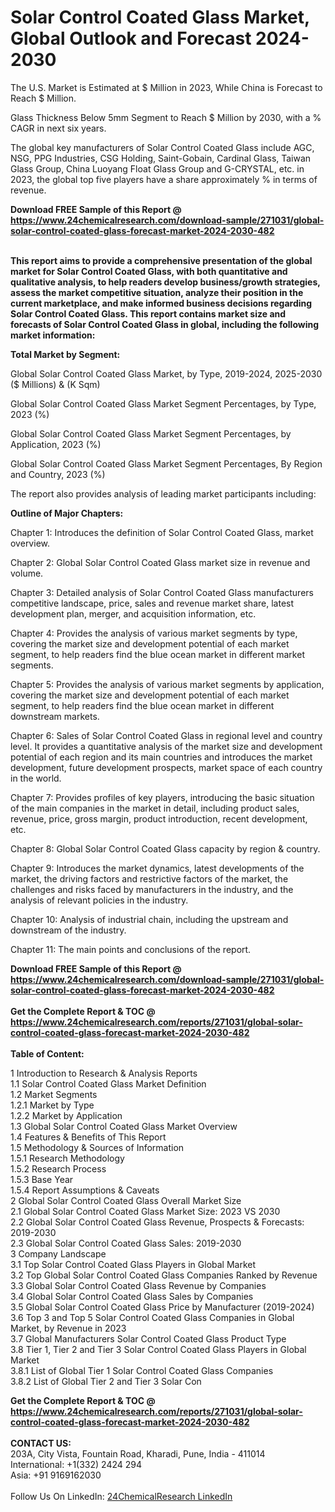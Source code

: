 <h1>Solar Control Coated Glass Market, Global Outlook and Forecast 2024-2030</h1><p>
The U.S. Market is Estimated at $ Million in 2023, While China is Forecast to Reach $ Million.</p><p>
Glass Thickness Below 5mm Segment to Reach $ Million by 2030, with a % CAGR in next six years.</p><p>
The global key manufacturers of Solar Control Coated Glass include AGC, NSG, PPG Industries, CSG Holding, Saint-Gobain, Cardinal Glass, Taiwan Glass Group, China Luoyang Float Glass Group and G-CRYSTAL, etc. in 2023, the global top five players have a share approximately % in terms of revenue.</p><div><b>Download FREE Sample of this Report @ 
            <a href="https://www.24chemicalresearch.com/download-sample/271031/global-solar-control-coated-glass-forecast-market-2024-2030-482">
            https://www.24chemicalresearch.com/download-sample/271031/global-solar-control-coated-glass-forecast-market-2024-2030-482</a></b></div><br><p>
<strong>This report aims to provide a comprehensive presentation of the global market for Solar Control Coated Glass, with both quantitative and qualitative analysis, to help readers develop business/growth strategies, assess the market competitive situation, analyze their position in the current marketplace, and make informed business decisions regarding Solar Control Coated Glass. This report contains market size and forecasts of Solar Control Coated Glass in global, including the following market information:</strong>
</p><p>
<strong>Total Market by Segment:</strong></p><p>
Global Solar Control Coated Glass Market, by Type, 2019-2024, 2025-2030 ($ Millions) &amp; (K Sqm)</p><p>
Global Solar Control Coated Glass Market Segment Percentages, by Type, 2023 (%)</p><p>
</p><p>
Global Solar Control Coated Glass Market Segment Percentages, by Application, 2023 (%)</p><p>
</p><p>
Global Solar Control Coated Glass Market Segment Percentages, By Region and Country, 2023 (%)</p><p>
</p><p>
The report also provides analysis of leading market participants including:</p><p>
</p><p>
</p><p>
</p><p><strong>Outline of Major Chapters:</strong></p><p>
</p><p>Chapter 1: Introduces the definition of Solar Control Coated Glass, market overview.</p><p>
Chapter 2: Global Solar Control Coated Glass market size in revenue and volume.</p><p>
Chapter 3: Detailed analysis of Solar Control Coated Glass manufacturers competitive landscape, price, sales and revenue market share, latest development plan, merger, and acquisition information, etc.</p><p>
Chapter 4: Provides the analysis of various market segments by type, covering the market size and development potential of each market segment, to help readers find the blue ocean market in different market segments.</p><p>
Chapter 5: Provides the analysis of various market segments by application, covering the market size and development potential of each market segment, to help readers find the blue ocean market in different downstream markets.</p><p>
Chapter 6: Sales of Solar Control Coated Glass in regional level and country level. It provides a quantitative analysis of the market size and development potential of each region and its main countries and introduces the market development, future development prospects, market space of each country in the world.</p><p>
Chapter 7: Provides profiles of key players, introducing the basic situation of the main companies in the market in detail, including product sales, revenue, price, gross margin, product introduction, recent development, etc.</p><p>
Chapter 8: Global Solar Control Coated Glass capacity by region &amp; country.</p><p>
Chapter 9: Introduces the market dynamics, latest developments of the market, the driving factors and restrictive factors of the market, the challenges and risks faced by manufacturers in the industry, and the analysis of relevant policies in the industry.</p><p>
Chapter 10: Analysis of industrial chain, including the upstream and downstream of the industry.</p><p>
Chapter 11: The main points and conclusions of the report.</p><div><b>Download FREE Sample of this Report @ 
            <a href="https://www.24chemicalresearch.com/download-sample/271031/global-solar-control-coated-glass-forecast-market-2024-2030-482">
            https://www.24chemicalresearch.com/download-sample/271031/global-solar-control-coated-glass-forecast-market-2024-2030-482</a></b></div><br><div><b>Get the Complete Report & TOC @ 
            <a href="https://www.24chemicalresearch.com/reports/271031/global-solar-control-coated-glass-forecast-market-2024-2030-482">
            https://www.24chemicalresearch.com/reports/271031/global-solar-control-coated-glass-forecast-market-2024-2030-482</a></b></div><br>
            <b>Table of Content:</b><p>1 Introduction to Research & Analysis Reports<br />
    1.1 Solar Control Coated Glass Market Definition<br />
    1.2 Market Segments<br />
        1.2.1 Market by Type<br />
        1.2.2 Market by Application<br />
    1.3 Global Solar Control Coated Glass Market Overview<br />
    1.4 Features & Benefits of This Report<br />
    1.5 Methodology & Sources of Information<br />
        1.5.1 Research Methodology<br />
        1.5.2 Research Process<br />
        1.5.3 Base Year<br />
        1.5.4 Report Assumptions & Caveats<br />
2 Global Solar Control Coated Glass Overall Market Size<br />
    2.1 Global Solar Control Coated Glass Market Size: 2023 VS 2030<br />
    2.2 Global Solar Control Coated Glass Revenue, Prospects & Forecasts: 2019-2030<br />
    2.3 Global Solar Control Coated Glass Sales: 2019-2030<br />
3 Company Landscape<br />
    3.1 Top Solar Control Coated Glass Players in Global Market<br />
    3.2 Top Global Solar Control Coated Glass Companies Ranked by Revenue<br />
    3.3 Global Solar Control Coated Glass Revenue by Companies<br />
    3.4 Global Solar Control Coated Glass Sales by Companies<br />
    3.5 Global Solar Control Coated Glass Price by Manufacturer (2019-2024)<br />
    3.6 Top 3 and Top 5 Solar Control Coated Glass Companies in Global Market, by Revenue in 2023<br />
    3.7 Global Manufacturers Solar Control Coated Glass Product Type<br />
    3.8 Tier 1, Tier 2 and Tier 3 Solar Control Coated Glass Players in Global Market<br />
        3.8.1 List of Global Tier 1 Solar Control Coated Glass Companies<br />
        3.8.2 List of Global Tier 2 and Tier 3 Solar Con</p><div><b>Get the Complete Report & TOC @ 
            <a href="https://www.24chemicalresearch.com/reports/271031/global-solar-control-coated-glass-forecast-market-2024-2030-482">
            https://www.24chemicalresearch.com/reports/271031/global-solar-control-coated-glass-forecast-market-2024-2030-482</a></b></div><br><b>CONTACT US:</b><br>
            203A, City Vista, Fountain Road, Kharadi, Pune, India - 411014<br>
            International: +1(332) 2424 294<br>
            Asia: +91 9169162030 <br><br>
            Follow Us On LinkedIn: <a href="https://www.linkedin.com/company/24chemicalresearch/">24ChemicalResearch LinkedIn</a>